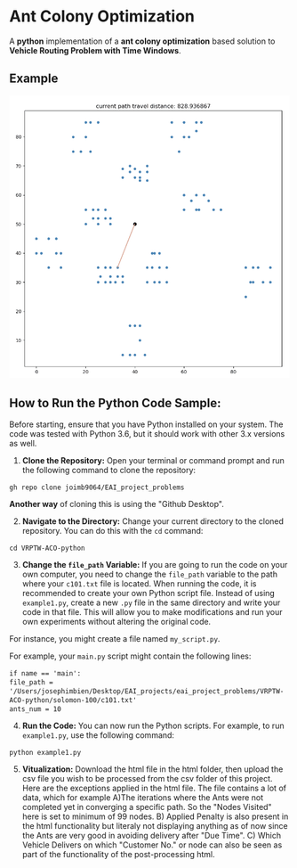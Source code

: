 # Ant Colony Optimization
A **python** implementation of a **ant colony optimization** based solution to **Vehicle Routing Problem with Time Windows**.


## Example

<p align="center">
	<img src="/VRPTW-ACO-python/image/c101-example.gif">
</p>


## How to Run the Python Code Sample:

Before starting, ensure that you have Python installed on your system. The code was tested with Python 3.6, but it should work with other 3.x versions as well.

1) **Clone the Repository:** Open your terminal or command prompt and run the following command to clone the repository:
```
gh repo clone joimb9064/EAI_project_problems
```

**Another way** of cloning this is using the "Github Desktop".


2) **Navigate to the Directory:** Change your current directory to the cloned repository. You can do this with the `cd` command:
```
cd VRPTW-ACO-python
```



3) **Change the `file_path` Variable:** If you are going to run the code on your own computer, you need to change the `file_path` variable to the path where your `c101.txt` file is located. When running the code, it is recommended to create your own Python script file. Instead of using `example1.py`, create a new `.py` file in the same directory and write your code in that file. This will allow you to make modifications and run your own experiments without altering the original code.

For instance, you might create a file named `my_script.py`. 

For example, your `main.py` script might contain the following lines:
```
if name == 'main': 
file_path = '/Users/josephimbien/Desktop/EAI_projects/eai_project_problems/VRPTW-ACO-python/solomon-100/c101.txt' 
ants_num = 10
```



4) **Run the Code:** You can now run the Python scripts. For example, to run `example1.py`, use the following command:
```
python example1.py
```

5) **Vitualization:** Download the html file in the html folder, then upload the csv file you wish to be processed from the csv folder of this project. Here are the exceptions applied in the html file. The file contains a lot of data, which for example A)The iterations where the Ants were not completed yet in converging a specific path. So the "Nodes Visited" here is set to minimum of 99 nodes. B) Applied Penalty is also present in the html functionality but literaly not displaying anything as of now since the Ants are very good in avoiding delivery after "Due Time". C) Which Vehicle Delivers on which "Customer No." or node can also be seen as part of the functionality of the post-processing html.
   



